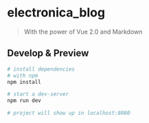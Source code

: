 # electronica_blog

> With the power of Vue 2.0 and Markdown

## Develop & Preview

```sh
# install dependencies
# with npm
npm install

# start a dev-server
npm run dev

# project will show up in localhost:8080
```

